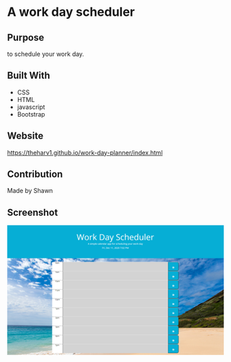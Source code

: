 # A work day scheduler


## Purpose
to schedule your work day.

## Built With
* CSS
* HTML
* javascript
* Bootstrap

## Website
https://theharv1.github.io/work-day-planner/index.html

## Contribution
Made by Shawn 

## Screenshot
![index](./Assets/img/screenshot.png)